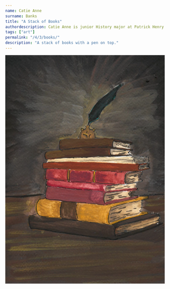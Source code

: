 ```yaml
---
name: Catie Anne
surname: Banks
title: "A Stack of Books"
authordescription: Catie Anne is junior History major at Patrick Henry College. 
tags: ["art"]
permalink: "/4/3/books/"
description: "A stack of books with a pen on top."
---
```

![A stack of books with a pen on top](/assets/images/4-3-cover-cropped.webp)
